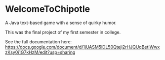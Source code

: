 # WelcomeToChipotle
A Java text-based game with a sense of quirky humor. 

This was the final project of my first semester in college. 

See the full documentation here: https://docs.google.com/document/d/1jUASM5lDL50Qteji2rHJQUqBetIWwxzKsy0i1G7kHzM/edit?usp=sharing
